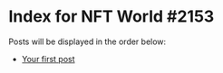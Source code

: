 # Index for NFT World #2153
Posts will be displayed in the order below:

- [Your first post](./001-first.md)


